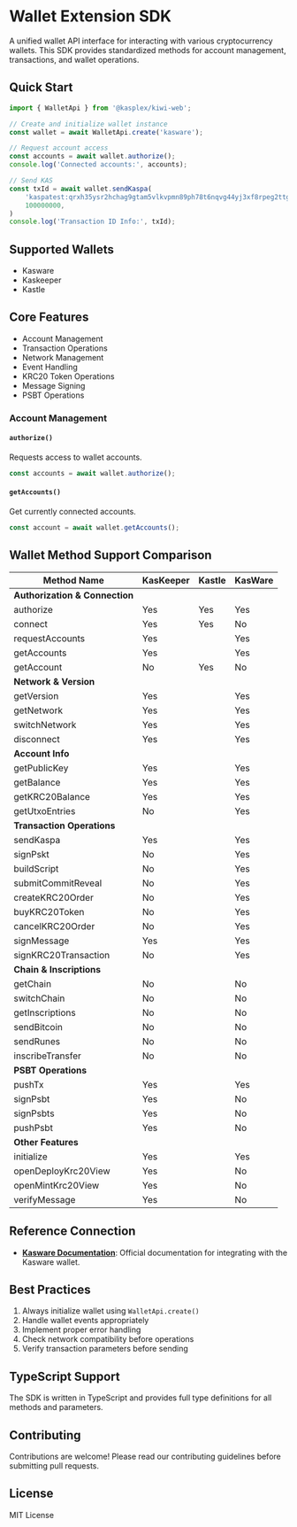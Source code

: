 # Wallet Extension SDK

A unified wallet API interface for interacting with various cryptocurrency wallets. This SDK provides standardized methods for account management, transactions, and wallet operations.

## Quick Start

```typescript
import { WalletApi } from '@kasplex/kiwi-web';

// Create and initialize wallet instance
const wallet = await WalletApi.create('kasware');

// Request account access
const accounts = await wallet.authorize();
console.log('Connected accounts:', accounts);

// Send KAS
const txId = await wallet.sendKaspa(
    'kaspatest:qrxh35ysr2hchag9gtam5vlkvpmn89ph78t6nqvg44yj3xf8rpeg2ttgg7a5t',
    100000000,
)
console.log('Transaction ID Info:', txId);
```

## Supported Wallets

- Kasware
- Kaskeeper
- Kastle

## Core Features

- Account Management
- Transaction Operations
- Network Management
- Event Handling
- KRC20 Token Operations
- Message Signing
- PSBT Operations

### Account Management

#### `authorize()`
Requests access to wallet accounts.
```typescript
const accounts = await wallet.authorize();
```

#### `getAccounts()`
Get currently connected accounts.
```typescript
const account = await wallet.getAccounts();
```

## Wallet Method Support Comparison

| Method Name            | KasKeeper | Kastle | KasWare |
|------------------------|-----------|--------|---------|
| **Authorization & Connection** |           |        |         |
| authorize              | Yes       | Yes    | Yes     |
| connect                | Yes       | Yes    | No      |
| requestAccounts        | Yes       |        | Yes     |
| getAccounts            | Yes       |        | Yes     |
| getAccount             | No        | Yes    | No      |
| **Network & Version**  |           |        |         |
| getVersion             | Yes       |        | Yes     |
| getNetwork             | Yes       |        | Yes     |
| switchNetwork          | Yes       |        | Yes     |
| disconnect             | Yes       |        | Yes     |
| **Account Info**       |           |        |         |
| getPublicKey           | Yes       |        | Yes     |
| getBalance             | Yes       |        | Yes     |
| getKRC20Balance        | Yes       |        | Yes     |
| getUtxoEntries         | No        |        | Yes     |
| **Transaction Operations** |           |        |         |
| sendKaspa              | Yes       |        | Yes     |
| signPskt               | No        |        | Yes     |
| buildScript            | No        |        | Yes     |
| submitCommitReveal     | No        |        | Yes     |
| createKRC20Order       | No        |        | Yes     |
| buyKRC20Token          | No        |        | Yes     |
| cancelKRC20Order       | No        |        | Yes     |
| signMessage            | Yes       |        | Yes     |
| signKRC20Transaction   | No        |        | Yes     |
| **Chain & Inscriptions** |           |        |         |
| getChain               | No        |        | No      |
| switchChain            | No        |        | No      |
| getInscriptions        | No        |        | No      |
| sendBitcoin            | No        |        | No      |
| sendRunes              | No        |        | No      |
| inscribeTransfer       | No        |        | No      |
| **PSBT Operations**    |           |        |         |
| pushTx                 | Yes       |        | Yes     |
| signPsbt               | Yes       |        | No      |
| signPsbts              | Yes       |        | No      |
| pushPsbt               | Yes       |        | No      |
| **Other Features**     |           |        |         |
| initialize             | Yes       |        | Yes     |
| openDeployKrc20View    | Yes       |        | No      |
| openMintKrc20View      | Yes       |        | No      |
| verifyMessage          | Yes       |        | No      |


## Reference Connection

- **[Kasware Documentation](https://docs.kasware.xyz/wallet/dev-base/dev-integration#requestaccounts)**: Official documentation for integrating with the Kasware wallet.

## Best Practices

1. Always initialize wallet using `WalletApi.create()`
2. Handle wallet events appropriately
3. Implement proper error handling
4. Check network compatibility before operations
5. Verify transaction parameters before sending

## TypeScript Support

The SDK is written in TypeScript and provides full type definitions for all methods and parameters.

## Contributing

Contributions are welcome! Please read our contributing guidelines before submitting pull requests.

## License

MIT License 